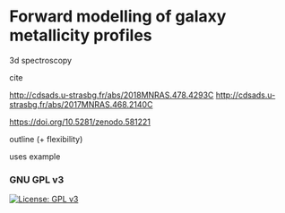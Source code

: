 # Forward modelling of galaxy metallicity profiles


3d spectroscopy

cite

http://cdsads.u-strasbg.fr/abs/2018MNRAS.478.4293C
http://cdsads.u-strasbg.fr/abs/2017MNRAS.468.2140C

https://doi.org/10.5281/zenodo.581221

outline
(+ flexibility)

uses 
example

### GNU GPL v3
[![License: GPL v3](https://img.shields.io/badge/License-GPLv3-blue.svg)](https://www.gnu.org/licenses/gpl-3.0)
